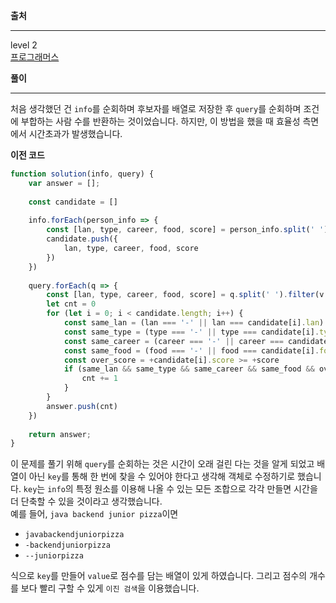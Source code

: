 **출처**<hr>
level 2   
[프로그래머스](https://programmers.co.kr/learn/courses/30/lessons/72412)
<br>

**풀이**<hr>
처음 생각했던 건 `info`를 순회하며 후보자를 배열로 저장한 후 `query`를 순회하며 조건에 부합하는 사람 수를 반환하는 것이었습니다. 하지만, 이 방법을 했을 때 효율성 측면에서 시간초과가 발생했습니다.

**이전 코드**
```js
function solution(info, query) {
    var answer = [];
    
    const candidate = []
    
    info.forEach(person_info => {
        const [lan, type, career, food, score] = person_info.split(' ')
        candidate.push({
            lan, type, career, food, score
        })
    })
    
    query.forEach(q => {
        const [lan, type, career, food, score] = q.split(' ').filter(v => v !== 'and')
        let cnt = 0
        for (let i = 0; i < candidate.length; i++) {
            const same_lan = (lan === '-' || lan === candidate[i].lan)
            const same_type = (type === '-' || type === candidate[i].type)
            const same_career = (career === '-' || career === candidate[i].career)
            const same_food = (food === '-' || food === candidate[i].food)
            const over_score = +candidate[i].score >= +score
            if (same_lan && same_type && same_career && same_food && over_score) {
                cnt += 1
            }
        }
        answer.push(cnt)
    })
    
    return answer;
}
```

이 문제를 풀기 위해 `query`를 순회하는 것은 시간이 오래 걸린 다는 것을 알게 되었고 배열이 아닌 `key`를 통해 한 번에 찾을 수 있어야 한다고 생각해 객체로 수정하기로 했습니다. `key`는 `info`의 특정 원소를 이용해 나올 수 있는 모든 조합으로 각각 만들면 시간을 더 단축할 수 있을 것이라고 생각했습니다.   
예를 들어, `java backend junior pizza`이면
- `javabackendjuniorpizza`
- `-backendjuniorpizza`
- `--juniorpizza`

식으로 `key`를 만들어 `value`로 점수를 담는 배열이 있게 하였습니다. 그리고 점수의 개수를 보다 빨리 구할 수 있게 `이진 검색`을 이용했습니다.